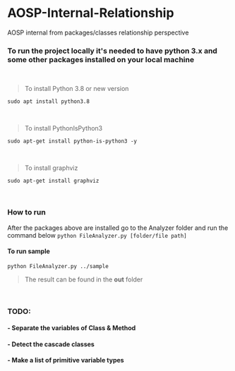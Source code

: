 # AOSP-Internal-Relationship
AOSP internal from packages/classes relationship perspective



### To run the project locally it's needed to have python 3.x and some other packages installed on your local machine
&ensp;
>To install Python 3.8 or new version
```
sudo apt install python3.8
```
&ensp;
> To install PythonIsPython3
```
sudo apt-get install python-is-python3 -y
```
&ensp;
> To install graphviz
```
sudo apt-get install graphviz
```
<br/>

### **How to run**
After the packages above are installed go to the Analyzer folder and run the command below
    ```
    python FileAnalyzer.py [folder/file path]
    ```
#### **To run sample**
```
python FileAnalyzer.py ../sample
```
>The result can be found in the **out** folder
&ensp;

<br/>

### TODO:
#### - Separate the variables  of Class & Method
#### - Detect the cascade classes
#### - Make a list of primitive variable types